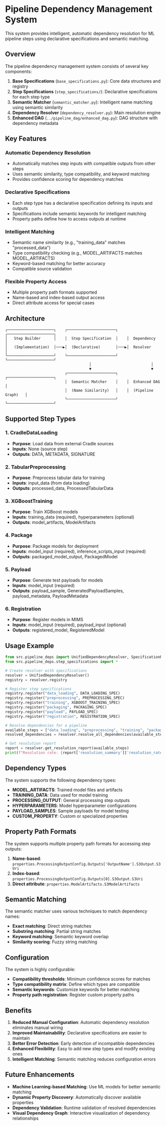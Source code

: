 # Pipeline Dependency Management System

This system provides intelligent, automatic dependency resolution for ML pipeline steps using declarative specifications and semantic matching.

## Overview

The pipeline dependency management system consists of several key components:

1. **Base Specifications** (`base_specifications.py`): Core data structures and registry
2. **Step Specifications** (`step_specifications/`): Declarative specifications for each step type
3. **Semantic Matcher** (`semantic_matcher.py`): Intelligent name matching using semantic similarity
4. **Dependency Resolver** (`dependency_resolver.py`): Main resolution engine
5. **Enhanced DAG** (`../pipeline_dag/enhanced_dag.py`): DAG structure with dependency metadata

## Key Features

### Automatic Dependency Resolution
- Automatically matches step inputs with compatible outputs from other steps
- Uses semantic similarity, type compatibility, and keyword matching
- Provides confidence scoring for dependency matches

### Declarative Specifications
- Each step type has a declarative specification defining its inputs and outputs
- Specifications include semantic keywords for intelligent matching
- Property paths define how to access outputs at runtime

### Intelligent Matching
- Semantic name similarity (e.g., "training_data" matches "processed_data")
- Type compatibility checking (e.g., MODEL_ARTIFACTS matches MODEL_ARTIFACTS)
- Keyword-based matching for better accuracy
- Compatible source validation

### Flexible Property Access
- Multiple property path formats supported
- Name-based and index-based output access
- Direct attribute access for special cases

## Architecture

```
┌─────────────────────┐    ┌──────────────────────┐    ┌─────────────────────┐
│   Step Builder      │    │  Step Specification  │    │  Dependency         │
│   (Implementation)  │───▶│  (Declarative)       │───▶│  Resolver           │
└─────────────────────┘    └──────────────────────┘    └─────────────────────┘
                                      │                           │
                                      ▼                           ▼
                           ┌──────────────────────┐    ┌─────────────────────┐
                           │  Semantic Matcher    │    │  Enhanced DAG       │
                           │  (Name Similarity)   │    │  (Pipeline Graph)   │
                           └──────────────────────┘    └─────────────────────┘
```

## Supported Step Types

### 1. CradleDataLoading
- **Purpose**: Load data from external Cradle sources
- **Inputs**: None (source step)
- **Outputs**: DATA, METADATA, SIGNATURE

### 2. TabularPreprocessing  
- **Purpose**: Preprocess tabular data for training
- **Inputs**: input_data (from data loading)
- **Outputs**: processed_data, ProcessedTabularData

### 3. XGBoostTraining
- **Purpose**: Train XGBoost models
- **Inputs**: training_data (required), hyperparameters (optional)
- **Outputs**: model_artifacts, ModelArtifacts

### 4. Package
- **Purpose**: Package models for deployment
- **Inputs**: model_input (required), inference_scripts_input (required)
- **Outputs**: packaged_model_output, PackagedModel

### 5. Payload
- **Purpose**: Generate test payloads for models
- **Inputs**: model_input (required)
- **Outputs**: payload_sample, GeneratedPayloadSamples, payload_metadata, PayloadMetadata

### 6. Registration
- **Purpose**: Register models in MIMS
- **Inputs**: model_input (required), payload_input (optional)
- **Outputs**: registered_model, RegisteredModel

## Usage Example

```python
from src.pipeline_deps import UnifiedDependencyResolver, SpecificationRegistry
from src.pipeline_deps.step_specifications import *

# Create resolver with specifications
resolver = UnifiedDependencyResolver()
registry = resolver.registry

# Register step specifications
registry.register("data_loading", DATA_LOADING_SPEC)
registry.register("preprocessing", PREPROCESSING_SPEC)
registry.register("training", XGBOOST_TRAINING_SPEC)
registry.register("packaging", PACKAGING_SPEC)
registry.register("payload", PAYLOAD_SPEC)
registry.register("registration", REGISTRATION_SPEC)

# Resolve dependencies for a pipeline
available_steps = ["data_loading", "preprocessing", "training", "packaging", "payload", "registration"]
resolved_dependencies = resolver.resolve_all_dependencies(available_steps)

# Get resolution report
report = resolver.get_resolution_report(available_steps)
print(f"Resolution rate: {report['resolution_summary']['resolution_rate']:.2%}")
```

## Dependency Types

The system supports the following dependency types:

- **MODEL_ARTIFACTS**: Trained model files and artifacts
- **TRAINING_DATA**: Data used for model training  
- **PROCESSING_OUTPUT**: General processing step outputs
- **HYPERPARAMETERS**: Model hyperparameter configurations
- **PAYLOAD_SAMPLES**: Sample payloads for model testing
- **CUSTOM_PROPERTY**: Custom or specialized properties

## Property Path Formats

The system supports multiple property path formats for accessing step outputs:

1. **Name-based**: `properties.ProcessingOutputConfig.Outputs['OutputName'].S3Output.S3Uri`
2. **Index-based**: `properties.ProcessingOutputConfig.Outputs[0].S3Output.S3Uri`
3. **Direct attribute**: `properties.ModelArtifacts.S3ModelArtifacts`

## Semantic Matching

The semantic matcher uses various techniques to match dependency names:

- **Exact matching**: Direct string matches
- **Substring matching**: Partial string matches
- **Keyword matching**: Semantic keyword overlap
- **Similarity scoring**: Fuzzy string matching

## Configuration

The system is highly configurable:

- **Compatibility thresholds**: Minimum confidence scores for matches
- **Type compatibility matrix**: Define which types are compatible
- **Semantic keywords**: Customize keywords for better matching
- **Property path registration**: Register custom property paths

## Benefits

1. **Reduced Manual Configuration**: Automatic dependency resolution eliminates manual wiring
2. **Improved Maintainability**: Declarative specifications are easier to maintain
3. **Better Error Detection**: Early detection of incompatible dependencies
4. **Enhanced Flexibility**: Easy to add new step types and modify existing ones
5. **Intelligent Matching**: Semantic matching reduces configuration errors

## Future Enhancements

- **Machine Learning-based Matching**: Use ML models for better semantic matching
- **Dynamic Property Discovery**: Automatically discover available properties
- **Dependency Validation**: Runtime validation of resolved dependencies
- **Visual Dependency Graph**: Interactive visualization of dependency relationships
